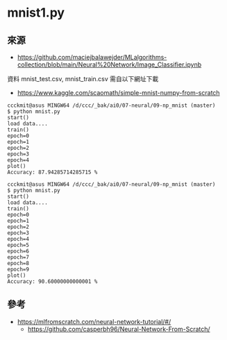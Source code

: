 # mnist1.py

## 來源

* https://github.com/maciejbalawejder/MLalgorithms-collection/blob/main/Neural%20Network/Image_Classifier.ipynb

資料 mnist_test.csv, mnist_train.csv 需自以下網址下載

* https://www.kaggle.com/scaomath/simple-mnist-numpy-from-scratch

```
ccckmit@asus MINGW64 /d/ccc/_bak/ai0/07-neural/09-np_mnist (master)
$ python mnist.py
start()
load data....
train()
epoch=0
epoch=1
epoch=2
epoch=3
epoch=4
plot()
Accuracy: 87.94285714285715 %

ccckmit@asus MINGW64 /d/ccc/_bak/ai0/07-neural/09-np_mnist (master)
$ python mnist.py
start()
load data....
train()
epoch=0
epoch=1
epoch=2
epoch=3
epoch=4
epoch=5
epoch=6
epoch=7
epoch=8
epoch=9
plot()
Accuracy: 90.60000000000001 %
```

## 參考

* https://mlfromscratch.com/neural-network-tutorial/#/
    * https://github.com/casperbh96/Neural-Network-From-Scratch/


